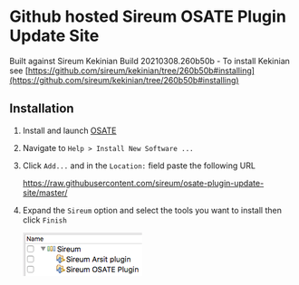 # Github hosted Sireum OSATE Plugin Update Site

Built against Sireum Kekinian Build 20210308.260b50b - To install Kekinian see [https://github.com/sireum/kekinian/tree/260b50b#installing](https://github.com/sireum/kekinian/tree/260b50b#installing)

## Installation
1. Install and launch [OSATE](http://osate.org/download-and-install.html)
2. Navigate to ``Help > Install New Software ...``
3. Click ``Add...`` and in the ``Location:`` field paste the following URL

    https://raw.githubusercontent.com/sireum/osate-plugin-update-site/master/
  
4. Expand the ``Sireum`` option and select the tools you want to install then click ``Finish``

   ![tool-options](resources/tool-options.png)
